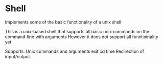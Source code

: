 # Shell
Implements some of the basic functionality of a unix shell

This is a unix-based shell that supports all basic unix commands on the command-line with arguments
However it does not support all functioinality yet

Supports:
Unix commands and arguments
exit
cd
time
Redirection of input/output
